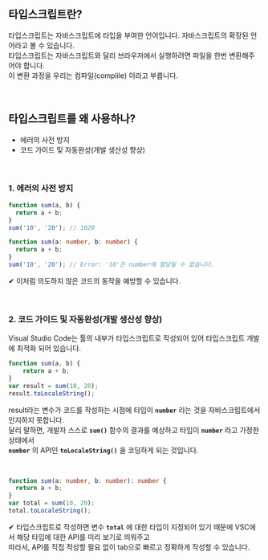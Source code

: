 ## 타입스크립트란?
타입스크립트는 자바스크립트에 타입을 부여한 언어입니다. 자바스크립트의 확장된 언어라고 볼 수 있습니다.       
타입스크립트는 자바스크립트와 달리 브라우저에서 실행하려면 파일을 한번 변환해주어야 합니다.      
이 변환 과정을 우리는 컴파일(complile) 이라고 부릅니다.      

</br>

## 타입스크립트를 왜 사용하나?
* 에러의 사전 방지
* 코드 가이드 및 자동완성(개발 생산성 향상)

</br>

### 1. 에러의 사전 방지
```javascript
function sum(a, b) {
  return a + b;
}
sum('10', '20'); // 1020
```
```typescript
function sum(a: number, b: number) {
  return a + b;
}
sum('10', '20'); // Error: '10'은 number에 할당될 수 없습니다.
```
✔ 이처럼 의도하지 않은 코드의 동작을 예방할 수 있습니다. 

</br>

### 2. 코드 가이드 및 자동완성(개발 생산성 향상)
Visual Studio Code는 툴의 내부가 타입스크립트로 작성되어 있어 타입스크립트 개발에 최적화 되어 있습니다.
```javascript
function sum(a, b) {
    return a + b;
}
var result = sum(10, 20);
result.toLocaleString();
```
result라는 변수가 코드를 작성하는 시점에 타입이 __`number`__ 라는 것을 자바스크립트에서 인지하지 못합니다.      
달리 말하면, 개발자 스스로 __`sum()`__ 함수의 결과를 예상하고 타입이 __`number`__ 라고 가정한 상태에서      
__`number`__ 의 API인 __`toLocaleString()`__ 을 코딩하게 되는 것입니다.

</br>

```typescript
function sum(a: number, b: number): number {
  return a + b;
}
var total = sum(10, 20);
total.toLocaleString();
```
✔ 타입스크립트로 작성하면 변수 __`total`__ 에 대한 타입이 지정되어 있기 때문에 VSC에서 해당 타입에 대한 API를 미리 보기로 띄워주고     
따라서, API를 직접 작성할 필요 없이 tab으로 빠르고 정확하게 작성할 수 있습니다.
